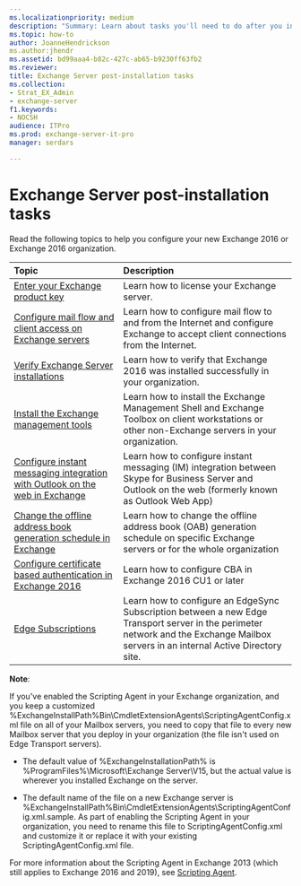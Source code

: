 ```yaml
---
ms.localizationpriority: medium
description: "Summary: Learn about tasks you'll need to do after you install Exchange 2016 or Exchange 2019."
ms.topic: how-to
author: JoanneHendrickson
ms.author:jhendr
ms.assetid: bd99aaa4-b82c-427c-ab65-b9230ff63fb2
ms.reviewer: 
title: Exchange Server post-installation tasks
ms.collection:
- Strat_EX_Admin
- exchange-server
f1.keywords:
- NOCSH
audience: ITPro
ms.prod: exchange-server-it-pro
manager: serdars

---
```


# Exchange Server post-installation tasks

Read the following topics to help you configure your new Exchange 2016 or Exchange 2016 organization.

|**Topic**|**Description**|
|:-----|:-----|
|[Enter your Exchange product key](enter-product-key.md)|Learn how to license your Exchange server.|
|[Configure mail flow and client access on Exchange servers](configure-mail-flow-and-client-access.md)|Learn how to configure mail flow to and from the Internet and configure Exchange to accept client connections from the Internet.|
|[Verify Exchange Server installations](verify-installation.md)|Learn how to verify that Exchange 2016 was installed successfully in your organization.|
|[Install the Exchange management tools](install-management-tools.md)|Learn how to install the Exchange Management Shell and Exchange Toolbox on client workstations or other non-Exchange servers in your organization.|
|[Configure instant messaging integration with Outlook on the web in Exchange](configure-im-integration-with-owa.md)|Learn how to configure instant messaging (IM) integration between Skype for Business Server and Outlook on the web (formerly known as Outlook Web App)|
|[Change the offline address book generation schedule in Exchange](change-oab-generation-schedule.md)|Learn how to change the offline address book (OAB) generation schedule on specific Exchange servers or for the whole organization|
|[Configure certificate based authentication in Exchange 2016](configure-certificate-based-auth.md)|Learn how to configure CBA in Exchange 2016 CU1 or later|
|[Edge Subscriptions](../../architecture/edge-transport-servers/edge-subscriptions.md)|Learn how to configure an EdgeSync Subscription between a new Edge Transport server in the perimeter network and the Exchange Mailbox servers in an internal Active Directory site.|

**Note**:

If you've enabled the Scripting Agent in your Exchange organization, and you keep a customized %ExchangeInstallPath%Bin\CmdletExtensionAgents\ScriptingAgentConfig.xml file on all of your Mailbox servers, you need to copy that file to every new Mailbox server that you deploy in your organization (the file isn't used on Edge Transport servers).

- The default value of %ExchangeInstallationPath% is %ProgramFiles%\Microsoft\Exchange Server\V15\, but the actual value is wherever you installed Exchange on the server.

- The default name of the file on a new Exchange server is %ExchangeInstallPath%Bin\CmdletExtensionAgents\ScriptingAgentConfig.xml.sample. As part of enabling the Scripting Agent in your organization, you need to rename this file to ScriptingAgentConfig.xml and customize it or replace it with your existing ScriptingAgentConfig.xml file.

For more information about the Scripting Agent in Exchange 2013 (which still applies to Exchange 2016 and 2019), see [Scripting Agent](../../../ExchangeServer2013/cmdlet-extension-agents-exchange-2013-help.md#scripting-agent).